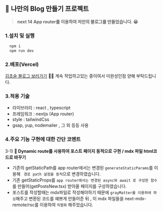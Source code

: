 
## 💎 나만의 Blog 만들기 프로젝트
> **next 14 App router를 이용하여 저만의 블로그를 만들었습니다. 😀**  

### 1.설치 및 실행
```js
  npm i
  npm run dev
```

### 2.배포(Vercel)

[김초슬 블로그 보러가기](https://chosule-blog.vercel.app/) 🙋‍♀️
계속 작업하고있는 중이여서 미완성인점 양해 부탁드립니다.

### 3.적용 기술
- 라이브러리 : react , typescript
- 프레임워크 : nextjs (App router)
- style : tailwindCss
- gsap, yup, nodemailer , 그 외 등등 사용

### 4.주요 기능 구현에 대한 간단 코멘트
    
3-1) **📝 Dynamic route를 사용하여 포스트 페이지 동적으로 구현 / mdx 파일 html코드로 바꾸기**
- 기존의 getStaticPath를 app router에서는 변경된 `generateStaticParams`를 이용해 ` 경로 path 설정을 동적`으로 변경하였습니다.
- 기존 getStaticProps를 `app router에서는 변경된 async와 await 로 구성한 함수`를 만들어(getPostsNew.tsx) 받아올 페이지를 구성하였습니다.
- 포스트를 작성할때는 mdx파일로 작성해야하기 때문에 `grayMatter를 이용하여 파싱`해주고 변환된 코드를 예쁘게 만들어준 뒤 , 이 mdx 파일들을 next-mdx-remote/rsc를 이용하여 `직렬화` 해주었습니다.

